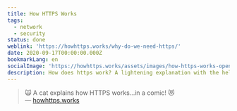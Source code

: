 ```yaml
---
title: How HTTPS Works
tags:
  - network
  - security
status: done
weblink: 'https://howhttps.works/why-do-we-need-https/'
date: 2020-09-17T00:00:00.000Z
bookmarkLang: en
socialImage: 'https://howhttps.works/assets/images/how-https-works-open-graph.png'
description: How does https work? A lightening explanation with the help of comics.
---
```

<blockquote>🙀 A cat explains how HTTPS works...in a comic! 😻<footer>— <a href="https://howhttps.works/why-do-we-need-https/">howhttps.works</a></footer></blockquote>
